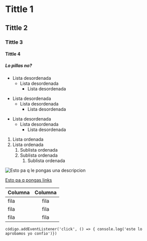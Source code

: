 # Tittle 1
## Tittle 2
### Tittle 3
#### Tittle 4
##### Lo pillas no?

* Lista desordenada
  * Lista desordenada
    * Lista desordenada

- Lista desordenada
  - Lista desordenada
    - Lista desordenada
    
+ Lista desordenada
  + Lista desordenada
    + Lista desordenada

1. Lista ordenada
2. Lista ordenada
   1. Sublista ordenada
   2. Sublista ordenada
      1. Sublista ordenada

![Esto pa q le pongas una descripcion ](https://imagenes.20minutos.es/files/image_990_v3/uploads/imagenes/2020/02/20/fran-en-first-dates.png "This is a sample image.")

[Esto pa q pongas links](https://www.google.com)


| Columna | Columna |
|---------|:-------:|
| fila    |  fila   |
| fila    |  fila   |
| fila    |  fila   |

```código.addEventListener('click', () => { console.log('este lo aprobamos yo confio')}) ```

